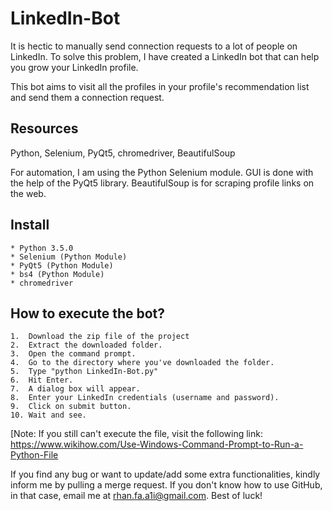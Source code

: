 # LinkedIn-Bot

It is hectic to manually send connection requests to a lot of people on LinkedIn. To solve this problem, I have created a LinkedIn bot that can help you grow your LinkedIn profile.

This bot aims to visit all the profiles in your profile's recommendation list and send them a connection request. 

## Resources
Python, Selenium, PyQt5, chromedriver, BeautifulSoup

For automation, I am using the Python Selenium module. GUI is done with the help of the PyQt5 library. BeautifulSoup is for scraping profile links on the web.


## Install

    * Python 3.5.0 
    * Selenium (Python Module)
    * PyQt5 (Python Module)
    * bs4 (Python Module)
    * chromedriver

## How to execute the bot?

    1.  Download the zip file of the project
    2.  Extract the downloaded folder.
    3.  Open the command prompt.
    4.  Go to the directory where you've downloaded the folder.
    5.  Type "python LinkedIn-Bot.py"
    6.  Hit Enter.
    7.  A dialog box will appear.
    8.  Enter your LinkedIn credentials (username and password).
    9.  Click on submit button.
    10. Wait and see.

[Note: If you still can't execute the file, visit the following link: https://www.wikihow.com/Use-Windows-Command-Prompt-to-Run-a-Python-File


If you find any bug or want to update/add some extra functionalities, kindly inform me by pulling a merge request. If you don't know how to use GitHub, in that case, email me at rhan.fa.a1i@gmail.com.
Best of luck!
